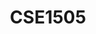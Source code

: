 ---
layout: post
inst: TU Delft
title: CSE1505
name: Information and Data Management
topic: Breaking databases via SQL Injection attacks
slides: SQL-injection_v2.pdf
video: https://collegerama.tudelft.nl/Mediasite/Showcase/bsc-cse/Presentation/decfae22a1924dce9cb651d27b7264641d
years: 2018 - 2023
csls: 'true'
---